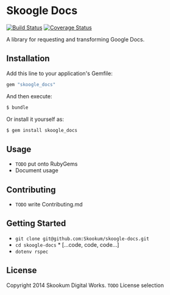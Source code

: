 # Skoogle Docs

[![Build Status](https://img.shields.io/travis/Skookum/skoogle-docs.svg)][travis]
[![Coverage Status](https://img.shields.io/coveralls/Skookum/skoogle-docs.svg)][coveralls]

[travis]: https://travis-ci.org/Skookum/skoogle-docs
[coveralls]: https://coveralls.io/r/Skookum/skoogle-docs

A library for requesting and transforming Google Docs.

## Installation

Add this line to your application's Gemfile:

```ruby
gem "skoogle_docs"
```

And then execute:

```sh
$ bundle
```

Or install it yourself as:

```sh
$ gem install skoogle_docs
```

## Usage

* `TODO` put onto RubyGems
* Document usage

## Contributing

* `TODO` write Contributing.md

## Getting Started

* `git clone git@github.com:Skookum/skoogle-docs.git`
* `cd skoogle-docs` * [...code, code, code...]
* `dotenv rspec`

## License

Copyright 2014 Skookum Digital Works.
`TODO` License selection
